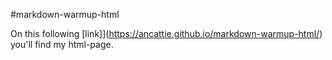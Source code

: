 #markdown-warmup-html

On this following [link]](https://ancattie.github.io/markdown-warmup-html/) you'll find my html-page.
